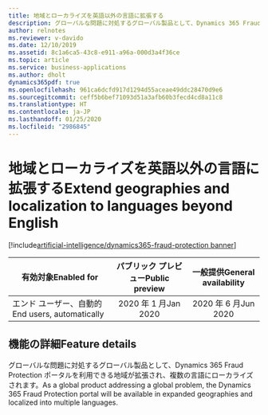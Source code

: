 ```yaml
---
title: 地域とローカライズを英語以外の言語に拡張する
description: グローバルな問題に対処するグローバル製品として、Dynamics 365 Fraud Protection ポータルを利用できる地域が拡張され、複数の言語にローカライズされます。
author: relnotes
ms.reviewer: v-davido
ms.date: 12/10/2019
ms.assetid: 8c1a6ca5-43c8-e911-a96a-000d3a4f36ce
ms.topic: article
ms.service: business-applications
ms.author: dholt
dynamics365pdf: true
ms.openlocfilehash: 961ca6dcfd917d1294d55aceae49ddc28470d9e6
ms.sourcegitcommit: ceff5b6bef71093d51a3afb60b3fecd4cd8a11c8
ms.translationtype: HT
ms.contentlocale: ja-JP
ms.lasthandoff: 01/25/2020
ms.locfileid: "2986845"
---
```

# <a name="extend-geographies-and-localization-to-languages-beyond-english"></a><span data-ttu-id="79992-103">地域とローカライズを英語以外の言語に拡張する</span><span class="sxs-lookup"><span data-stu-id="79992-103">Extend geographies and localization to languages beyond English</span></span>
[!include[artificial-intelligence/dynamics365-fraud-protection banner](../includes/artificial-intelligence/dynamics365-fraud-protection.md)]

| <span data-ttu-id="79992-104">有効対象</span><span class="sxs-lookup"><span data-stu-id="79992-104">Enabled for</span></span>    |  <span data-ttu-id="79992-105">パブリック プレビュー</span><span class="sxs-lookup"><span data-stu-id="79992-105">Public preview</span></span> | <span data-ttu-id="79992-106">一般提供</span><span class="sxs-lookup"><span data-stu-id="79992-106">General availability</span></span> | 
| ---------- | :----------: |:----------: |
|<span data-ttu-id="79992-107">エンド ユーザー、自動的</span><span class="sxs-lookup"><span data-stu-id="79992-107">End users, automatically</span></span>|<span data-ttu-id="79992-108">2020 年 1 月</span><span class="sxs-lookup"><span data-stu-id="79992-108">Jan 2020</span></span>| <span data-ttu-id="79992-109">2020 年 6 月</span><span class="sxs-lookup"><span data-stu-id="79992-109">Jun 2020</span></span>|






## <a name="feature-details"></a><span data-ttu-id="79992-110">機能の詳細</span><span class="sxs-lookup"><span data-stu-id="79992-110">Feature details</span></span>
<!--feature detail start -->
<span data-ttu-id="79992-111">グローバルな問題に対処するグローバル製品として、Dynamics 365 Fraud Protection ポータルを利用できる地域が拡張され、複数の言語にローカライズされます。</span><span class="sxs-lookup"><span data-stu-id="79992-111">As a global product addressing a global problem, the Dynamics 365 Fraud Protection portal will be available in expanded geographies and localized into multiple languages.</span></span> 
<!--feature detail end -->









